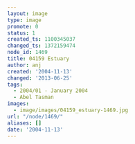 ```yaml
---
layout: image
type: image
promote: 0
status: 1
created_ts: 1100345037
changed_ts: 1372159474
node_id: 1469
title: 04159 Estuary
author: anj
created: '2004-11-13'
changed: '2013-06-25'
tags:
  - 2004/01 - January 2004
  - Abel Tasman
images:
  - image/images/04159_estuary-1469.jpg
url: "/node/1469/"
aliases: []
date: '2004-11-13'
---
```


